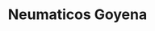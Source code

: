---
title: "Neumaticos Goyena"
url: /ciudad-autonoma-de-buenos-aires/neumaticos-goyena/
shop: Reifen
---